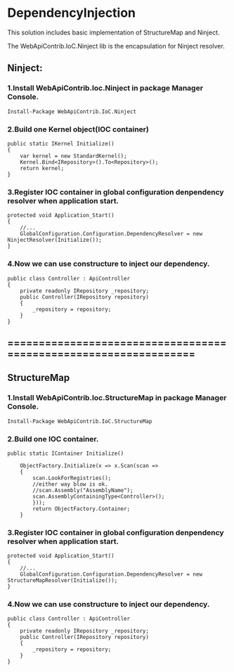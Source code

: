 DependencyInjection
===================

This solution includes basic implementation of StructureMap and Ninject.

The WebApiContrib.IoC.Ninject lib is the encapsulation for Ninject resolver.


## Ninject:

### 1.Install WebApiContrib.Ioc.Ninject in package Manager Console.
   ```
   Install-Package WebApiContrib.IoC.Ninject
   ```

### 2.Build one Kernel object(IOC container)

    public static IKernel Initialize()
    {
        var kernel = new StandardKernel();
        Kernel.Bind<IRepository>().To<Repository>();
        return kernel;
    }

### 3.Register IOC container in global configuration denpendency resolver when application start.

    protected void Application_Start()
    {
        //...
        GlobalConfiguration.Configuration.DependencyResolver = new NinjectResolver(Initialize());
    }

### 4.Now we can use constructure to inject our dependency.

    public class Controller : ApiController
    {
        private readonly IRepository _repository;
        public Controller(IRepository repository)
        {
            _repository = repository;
        }
    }

## =================================================================

## StructureMap

### 1.Install WebApiContrib.Ioc.StructureMap in package Manager Console.
   ```
   Install-Package WebApiContrib.IoC.StructureMap
   ```

### 2.Build one IOC container.

    public static IContainer Initialize()

        ObjectFactory.Initialize(x => x.Scan(scan =>
        {
            scan.LookForRegistries();
            //either way blow is ok.
            //scan.Assembly("AssemblyName");
            scan.AssemblyContainingType<Controller>();
            }));
            return ObjectFactory.Container;
        }

### 3.Register IOC container in global configuration denpendency resolver when application start.

    protected void Application_Start()
    {
        //...
        GlobalConfiguration.Configuration.DependencyResolver = new StructureMapResolver(Initialize());
    }

### 4.Now we can use constructure to inject our dependency.

    public class Controller : ApiController
    {
        private readonly IRepository _repository;
        public Controller(IRepository repository)
        {
            _repository = repository;
        }
    }
